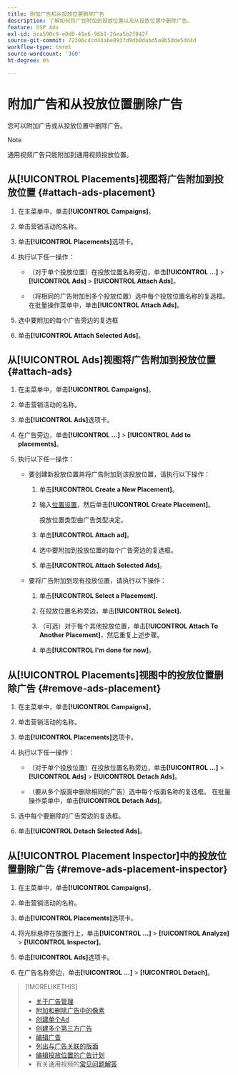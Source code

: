 ```yaml
---
title: 附加广告和从投放位置删除广告
description: 了解如何将广告附加到投放位置以及从投放位置中删除广告。
feature: DSP Ads
exl-id: bca590c9-e0d0-41e6-96b1-26ea5b2f842f
source-git-commit: 72306c4cd44abe093fd9db0dabd5a8b5dde5dd4d
workflow-type: tm+mt
source-wordcount: '360'
ht-degree: 0%

---
```


# 附加广告和从投放位置删除广告

您可以附加广告或从投放位置中删除广告。

>[!NOTE]
>
>通用视频广告只能附加到通用视频投放位置。

## 从[!UICONTROL Placements]视图将广告附加到投放位置 {#attach-ads-placement}

1. 在主菜单中，单击&#x200B;**[!UICONTROL Campaigns]**。

1. 单击营销活动的名称。

1. 单击&#x200B;**[!UICONTROL Placements]**&#x200B;选项卡。

1. 执行以下任一操作：

   * （对于单个投放位置）在投放位置名称旁边，单击&#x200B;**[!UICONTROL ...]** > **[!UICONTROL Ads]** > **[!UICONTROL Attach Ads]**。

   * （将相同的广告附加到多个投放位置）选中每个投放位置名称的复选框。 在批量操作菜单中，单击&#x200B;**[!UICONTROL Attach Ads]**。

1. 选中要附加的每个广告旁边的复选框

1. 单击&#x200B;**[!UICONTROL Attach Selected Ads]**。

## 从[!UICONTROL Ads]视图将广告附加到投放位置 {#attach-ads}

1. 在主菜单中，单击&#x200B;**[!UICONTROL Campaigns]**。

1. 单击营销活动的名称。

1. 单击&#x200B;**[!UICONTROL Ads]**&#x200B;选项卡。

1. 在广告旁边，单击&#x200B;**[!UICONTROL ...]** > **[!UICONTROL Add to placements]**。

1. 执行以下任一操作：

   * 要创建新投放位置并将广告附加到该投放位置，请执行以下操作：

      1. 单击&#x200B;**[!UICONTROL Create a New Placement]**。

      1. 输入[位置设置](/help/dsp/campaign-management/placements/placement-settings.md)，然后单击&#x200B;**[!UICONTROL Create Placement]**。

         投放位置类型由广告类型决定。

      1. 单击&#x200B;**[!UICONTROL Attach ad]**。

      1. 选中要附加到投放位置的每个广告旁边的复选框。

      1. 单击&#x200B;**[!UICONTROL Attach Selected Ads]**。

   * 要将广告附加到现有投放位置，请执行以下操作：

      1. 单击&#x200B;**[!UICONTROL Select a Placement].**

      1. 在投放位置名称旁边，单击&#x200B;**[!UICONTROL Select].**

      1. （可选）对于每个其他投放位置，单击&#x200B;**[!UICONTROL Attach To Another Placement]**，然后重复上述步骤。

      1. 单击&#x200B;**[!UICONTROL I'm done for now]**。

## 从[!UICONTROL Placements]视图中的投放位置删除广告 {#remove-ads-placement}

1. 在主菜单中，单击&#x200B;**[!UICONTROL Campaigns]**。

1. 单击营销活动的名称。

1. 单击&#x200B;**[!UICONTROL Placements]**&#x200B;选项卡。

1. 执行以下任一操作：

   * （对于单个投放位置）在投放位置名称旁边，单击&#x200B;**[!UICONTROL ...]** > **[!UICONTROL Ads]** > **[!UICONTROL Detach Ads]**。

   * （要从多个版面中删除相同的广告）选中每个版面名称的复选框。 在批量操作菜单中，单击&#x200B;**[!UICONTROL Detach Ads]**。

1. 选中每个要删除的广告旁边的复选框。

1. 单击&#x200B;**[!UICONTROL Detach Selected Ads]**。

## 从[!UICONTROL Placement Inspector]中的投放位置删除广告 {#remove-ads-placement-inspector}

1. 在主菜单中，单击&#x200B;**[!UICONTROL Campaigns]**。

1. 单击营销活动的名称。

1. 单击&#x200B;**[!UICONTROL Placements]**&#x200B;选项卡。

1. 将光标悬停在放置行上，单击&#x200B;**[!UICONTROL ...]** > **[!UICONTROL Analyze]** > **[!UICONTROL Inspector]**。

1. 单击&#x200B;**[!UICONTROL Ads]**&#x200B;选项卡。

1. 在广告名称旁边，单击&#x200B;**[!UICONTROL ...]** > **[!UICONTROL Detach]**。

>[!MORELIKETHIS]
>
>* [关于广告管理](ad-about.md)
>* [附加和删除广告中的像素](ad-pixel-attach-detach.md)
>* [创建单个Ad](ad-create.md)
>* [创建多个第三方广告](ad-create-multiple.md)
>* [编辑广告](ad-edit.md)
>* [列出与广告关联的版面](ad-list-placements.md)
>* [编辑投放位置的广告计划](/help/dsp/campaign-management/placements/placement-edit-ad-schedule.md)
>* 有关通用视频的[常见问题解答](/help/dsp/campaign-management/faq-universal-video.md)
